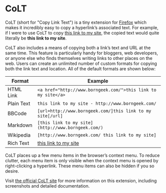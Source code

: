 # CoLT

CoLT (short for "Copy Link Text") is a tiny extension for [Firefox](http://www.mozilla.org/products/firefox/)
which makes it incredibly easy to copy a hyperlink’s associated text. For example, if I were to use CoLT to
copy [this link to my site](http://www.borngeek.com/), the copied text would quite literally be **this link
to my site**.

CoLT also includes a means of copying both a link’s text and URL at the same time. This feature is
particularly handy for bloggers, web developers, or anyone else who finds themselves writing links
to other places on the web. Users can create an unlimited number of custom formats for copying both
the link text and location. All of the default formats are shown below:

Format     | Example
---------- | -------
HTML Link  | `<a href="http://www.borngeek.com/">this link to my site</a>`
Plain Text | `this link to my site - http://www.borngeek.com/`
BBCode     | `[url=http://www.borngeek.com/]this link to my site[/url]`
Markdown   | `[this link to my site](http://www.borngeek.com/)`
Wikipedia  | `[http://www.borngeek.com/ this link to my site]`
Rich Text  | [this link to my site](http://www.borngeek.com/)

CoLT places up a few menu items in the browser’s context menu. To reduce clutter, each menu item is
only visible when the context menu is opened by right-clicking a hyperlink. These menu items can
also be hidden if you so desire.

Visit [the official CoLT site](http://www.borngeek.com/firefox/colt/) for more information on this
extension, including screenshots and detailed documentation.